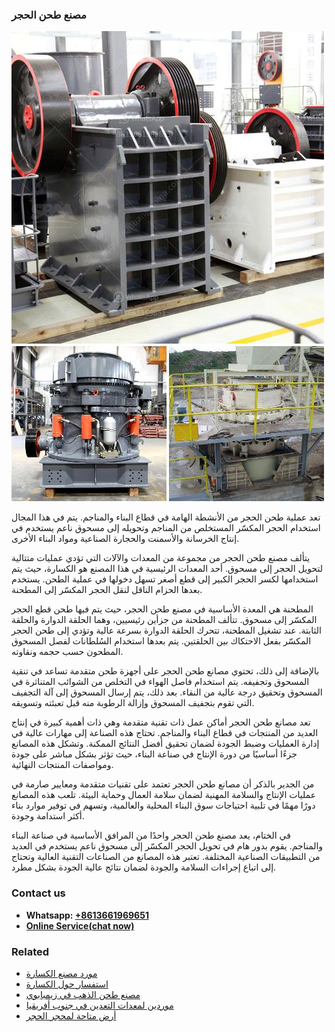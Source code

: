 <h3>مصنع طحن الحجر</h3><img src='1701853603.jpg' alt=''><p>تعد عملية طحن الحجر من الأنشطة الهامة في قطاع البناء والمناجم. يتم في هذا المجال استخدام الحجر المكسّر المستخلص من المناجم وتحويله إلى مسحوق ناعم يستخدم في إنتاج الخرسانة والأسمنت والحجارة الصناعية ومواد البناء الأخرى.</p><p>يتألف مصنع طحن الحجر من مجموعة من المعدات والآلات التي تؤدي عمليات متتالية لتحويل الحجر إلى مسحوق. أحد المعدات الرئيسية في هذا المصنع هو الكسارة، حيث يتم استخدامها لكسر الحجر الكبير إلى قطع أصغر تسهل دخولها في عملية الطحن. يستخدم بعدها الحزام الناقل لنقل الحجر المكسّر إلى المطحنة.</p><p>المطحنة هي المعدة الأساسية في مصنع طحن الحجر، حيث يتم فيها طحن قطع الحجر المكسّر إلى مسحوق. تتألف المطحنة من جزأين رئيسيين، وهما الحلقة الدوارة والحلقة الثابتة. عند تشغيل المطحنة، تتحرك الحلقة الدوارة بسرعة عالية وتؤدي إلى طحن الحجر المكسّر بفعل الاحتكاك بين الحلقتين. يتم بعدها استخدام السُلطانات لفصل المسحوق المطحون حسب حجمه ونقاوته.</p><p>بالإضافة إلى ذلك، تحتوي مصانع طحن الحجر على أجهزة طحن متقدمة تساعد في تنقية المسحوق وتجفيفه. يتم استخدام فاصل الهواء في التخلص من الشوائب المتناثرة في المسحوق وتحقيق درجة عالية من النقاء. بعد ذلك، يتم إرسال المسحوق إلى آلة التجفيف التي تقوم بتجفيف المسحوق وإزالة الرطوبة منه قبل تعبئته وتسويقه.</p><p>تعد مصانع طحن الحجر أماكن عمل ذات تقنية متقدمة وهي ذات أهمية كبيرة في إنتاج العديد من المنتجات في قطاع البناء والمناجم. تحتاج هذه الصناعة إلى مهارات عالية في إدارة العمليات وضبط الجودة لضمان تحقيق أفضل النتائج الممكنة. وتشكل هذه المصانع جزءًا أساسيًا من دورة الإنتاج في صناعة البناء، حيث تؤثر بشكل مباشر على جودة ومواصفات المنتجات النهائية.</p><p>من الجدير بالذكر أن مصانع طحن الحجر تعتمد على تقنيات متقدمة ومعايير صارمة في عمليات الإنتاج والسلامة المهنية لضمان سلامة العمال وحماية البيئة. تلعب هذه المصانع دورًا مهمًا في تلبية احتياجات سوق البناء المحلية والعالمية، وتسهم في توفير موارد بناء أكثر استدامة وجودة.</p><p>في الختام، يعد مصنع طحن الحجر واحدًا من المرافق الأساسية في صناعة البناء والمناجم. يقوم بدور هام في تحويل الحجر المكسّر إلى مسحوق ناعم يستخدم في العديد من التطبيقات الصناعية المختلفة. تعتبر هذه المصانع من الصناعات التقنية العالية وتحتاج إلى اتباع إجراءات السلامة والجودة لضمان نتائج عالية الجودة بشكل مطرد.</p><h3>Contact us</h3><ul><li><strong>Whatsapp:&nbsp;<a href="https://wa.me/8613661969651">+8613661969651</a></strong></li><li><a href="https://swt.shibang-china.com/?git&amp;zhl&amp;مصنع طحن الحجر"><strong>Online Service(chat now)</strong></a></li></ul><h3>Related</h3><ul><li><a href='مورد مصنع الكسارة.md'>مورد مصنع الكسارة</a></li><li><a href='استفسار حول الكسارة.md'>استفسار حول الكسارة</a></li><li><a href='مصنع طحن الذهب في زيمبابوي.md'>مصنع طحن الذهب في زيمبابوي</a></li><li><a href='موردين لمعدات التعدين في جنوب أفريقيا.md'>موردين لمعدات التعدين في جنوب أفريقيا</a></li><li><a href='أرض متاحة لمحجر الحجر.md'>أرض متاحة لمحجر الحجر</a></li></ul>